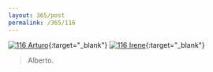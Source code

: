 ```yaml
---
layout: 365/post
permalink: /365/116
---
```


[![116 Arturo](https://c2.staticflickr.com/6/5680/22284573095_dc876bb055_c.jpg)](https://www.flickr.com/photos/131440297@N08/22284573095/){:target="_blank"}
[![116 Irene](https://c1.staticflickr.com/1/594/22097647989_c9c5e768f2_c.jpg)](https://www.flickr.com/photos/25124902@N04/22097647989/){:target="_blank"}


> Alberto.

>
